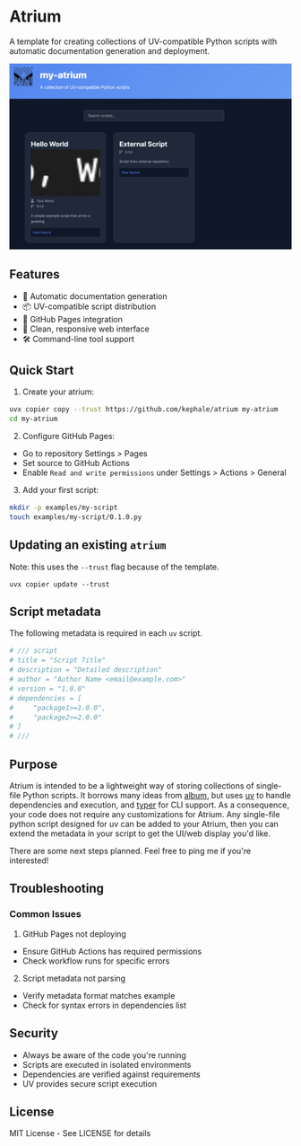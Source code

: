 # Atrium

A template for creating collections of UV-compatible Python scripts with automatic documentation generation and deployment.

![Screenshot of an atrium repository](./screenshot.png)

## Features

- 🚀 Automatic documentation generation
- 📦 UV-compatible script distribution
- 🔄 GitHub Pages integration
- 🎨 Clean, responsive web interface
- 🛠️ Command-line tool support

## Quick Start

1. Create your atrium:
```bash
uvx copier copy --trust https://github.com/kephale/atrium my-atrium
cd my-atrium
```

2. Configure GitHub Pages:

- Go to repository Settings > Pages
- Set source to GitHub Actions
- Enable `Read and write permissions` under Settings > Actions > General

3. Add your first script:

```bash
mkdir -p examples/my-script
touch examples/my-script/0.1.0.py
```

## Updating an existing `atrium`

Note: this uses the `--trust` flag because of the template.

```
uvx copier update --trust
```

## Script metadata

The following metadata is required in each `uv` script.

```python
# /// script
# title = "Script Title"
# description = "Detailed description"
# author = "Author Name <email@example.com>"
# version = "1.0.0"
# dependencies = [
#     "package1>=1.0.0",
#     "package2>=2.0.0"
# ]
# ///
```

## Purpose

Atrium is intended to be a lightweight way of storing collections of single-file Python scripts. It borrows many ideas from [album](https://album.solutions/), but uses [uv](https://docs.astral.sh/uv/) to handle dependencies and execution, and [typer](https://typer.tiangolo.com/) for CLI support. As a consequence, your code does not require any customizations for Atrium. Any single-file python script designed for uv can be added to your Atrium, then you can extend the metadata in your script to get the UI/web display you'd like.

There are some next steps planned. Feel free to ping me if you're interested!

## Troubleshooting

### Common Issues

1. GitHub Pages not deploying

- Ensure GitHub Actions has required permissions
- Check workflow runs for specific errors

2. Script metadata not parsing

- Verify metadata format matches example
- Check for syntax errors in dependencies list

## Security

- Always be aware of the code you're running
- Scripts are executed in isolated environments
- Dependencies are verified against requirements
- UV provides secure script execution

## License
MIT License - See LICENSE for details
